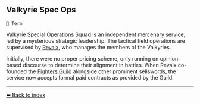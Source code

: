 ## Valkyrie Spec Ops

`📑 Term`

Valkyrie Special Operations Squad is an independent mercenary service, led by a mysterious strategic leadership. The tactical field operations are supervised by [Revalx](../refs/revalx.md), who manages the members of the Valkyries.

Initially, there were no proper pricing scheme, only running on opinion-based discourse to determine their alignment in battles. When Revalx co-founded the [Fighters Guild](../refs/fighters_guild.md) alongside other  prominent sellswords, the service now accepts formal paid contracts as provided by the Guild.


----------
[⬅️ Back to index](../refs/index.md)